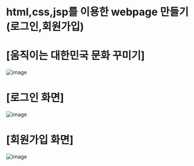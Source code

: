 # html,css,jsp를 이용한 webpage 만들기(로그인,회원가입)

# [움직이는 대한민국 문화 꾸미기]

![image](https://github.com/seokhyun06/WebPage/assets/122009563/a588dfb7-b56a-4fe9-90c6-5dc8ba112837)

# [로그인 화면]

![image](https://github.com/seokhyun06/WebPage/assets/122009563/53bae2b3-88e2-47a3-a491-59dea031361e)

# [회원가입 화면]

![image](https://github.com/seokhyun06/WebPage/assets/122009563/25551940-46d2-4173-b550-5728738ef982)





